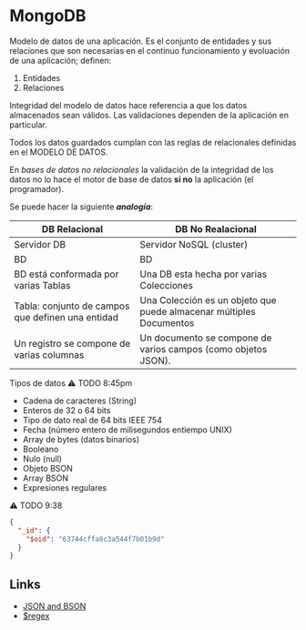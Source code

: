 # MongoDB

Modelo de datos de una aplicación. Es el conjunto de entidades y sus relaciones que son necesarias en el continuo funcionamiento y evoluación de una aplicación; definen:

1. Entidades
2. Relaciones

Integridad del modelo de datos hace referencia a que los datos almacenados sean válidos. Las validaciones dependen de la aplicación en particular.

Todos los datos guardados cumplan con las reglas de relacionales definidas en el MODELO DE DATOS.

En _bases de datos no relacionales_ la validación de la integridad de los datos no lo hace el motor de base de datos **si no** la aplicación (el programador).

Se puede hacer la siguiente **_analogía_**:

| DB Relacional                                     | DB No Realacional                                                   |
| ------------------------------------------------- | ------------------------------------------------------------------- |
| Servidor DB                                       | Servidor NoSQL (cluster)                                            |
| BD                                                | BD                                                                  |
| BD está conformada por varias Tablas              | Una DB esta hecha por varias Colecciones                            |
| Tabla: conjunto de campos que definen una entidad | Una Colección es un objeto que puede almacenar múltiples Documentos |
| Un registro se compone de varias columnas         | Un documento se compone de varios campos (como objetos JSON).       |

Tipos de datos
⚠ TODO 8:45pm

- Cadena de caracteres (String)
- Enteros de 32 o 64 bits
- Tipo de dato real de 64 bits IEEE 754
- Fecha (número entero de milisegundos entiempo UNIX)
- Array de bytes (datos binarios)
- Booleano
- Nulo (null)
- Objeto BSON
- Array BSON
- Expresiones regulares

⚠ TODO 9:38

```json
{
  "_id": {
    "$oid": "63744cffa8c3a544f7b01b9d"
  }
}
```

## Links

- [JSON and BSON](https://www.mongodb.com/json-and-bson)
- [$regex](https://www.mongodb.com/docs/manual/reference/operator/query/regex/)
